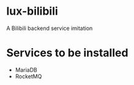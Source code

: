 # lux-bilibili
A Bilibili backend service imitation

# Services to be installed

- MariaDB
- RocketMQ


